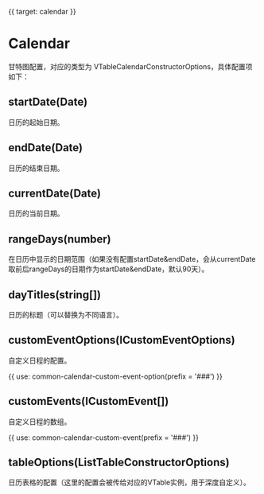 {{ target: calendar }}

# Calendar

甘特图配置，对应的类型为 VTableCalendarConstructorOptions，具体配置项如下：

## startDate(Date)

日历的起始日期。

## endDate(Date)

日历的结束日期。

## currentDate(Date)

日历的当前日期。

## rangeDays(number)

在日历中显示的日期范围（如果没有配置startDate&endDate，会从currentDate取前后rangeDays的日期作为startDate&endDate，默认90天）。

## dayTitles(string[])

日历的标题（可以替换为不同语言）。

## customEventOptions(ICustomEventOptions)

自定义日程的配置。

{{ use: common-calendar-custom-event-option(prefix = '###') }}

## customEvents(ICustomEvent[])

自定义日程的数组。

{{ use: common-calendar-custom-event(prefix = '###') }}

## tableOptions(ListTableConstructorOptions)

日历表格的配置（这里的配置会被传给对应的VTable实例，用于深度自定义）。
